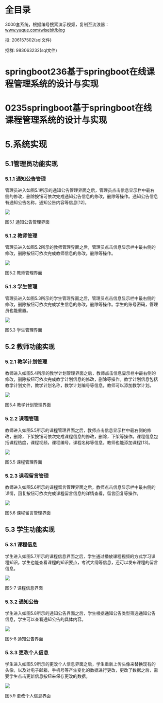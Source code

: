 # 全目录

3000套系统，根据编号搜索演示视频，复制至流浪器：www.yuque.com/wisebit/blog


<p>抠: 206157502(sql文件)</p>
<p>抠群: 983063232(sql文件)</p>


# springboot236基于springboot在线课程管理系统的设计与实现
# 0235springboot基于springboot在线课程管理系统的设计与实现

# 5.系统实现

## 5.1管理员功能实现
### 5.1.1 通知公告管理
管理员进入如图5.1所示的通知公告管理界面之后，管理员点击信息显示栏中最右侧的修改，删除按钮可依次完成通知公告信息的修改，删除等操作。通知公告信息有通知公告名称，通知公告内容等信息[12]。

![](/md/blog.020.png)

图5.1 通知公告管理界面

### 5.1.2 教师管理
管理员进入如图5.2所示的教师管理界面之后，管理员点击信息显示栏中最右侧的修改，删除按钮可依次完成教师信息的修改，删除等操作。




![](/md/blog.021.png)

图5.2 教师管理界面

### 5.1.3 学生管理
管理员进入如图5.3所示的学生管理界面之后，管理员点击信息显示栏中最右侧的修改，删除按钮可依次完成学生信息的修改，删除等操作。学生的账号密码，管理员也能重置。

![](/md/blog.022.png)

图5.3 学生管理界面

## 5.2 教师功能实现
### 5.2.1 教学计划管理
教师进入如图5.4所示的教学计划管理界面之后，教师点击信息显示栏中最右侧的修改，删除按钮可依次完成教学计划信息的修改，删除等操作。教学计划信息包括教学计划文件，教学计划名称，教学计划编号等信息，教师可以添加教学计划。

![](/md/blog.023.png)

图5.4 教学计划管理界面

### 5.2.2 课程管理
教师进入如图5.5所示的课程管理界面之后，教师点击信息显示栏中最右侧的修改，删除，下架按钮可依次完成课程信息的修改，删除，下架等操作。课程信息包括课程热度，课程视频，课程编号，课程名称等信息。教师也能添加课程[13]。

![](/md/blog.024.png)

图5.5 课程管理界面

### 5.2.3 课程留言管理
教师进入如图5.6所示的课程留言管理界面之后，教师点击信息显示栏中最右侧的详情，回复按钮可依次完成课程留言信息的详情查看，留言回复等操作。

![](/md/blog.025.png)

图5.6 课程留言管理界面

## 5.3 学生功能实现
### 5.3.1 课程信息
学生进入如图5.7所示的课程信息界面之后，学生通过播放课程视频的方式学习课程知识，学生也能查看课程的知识要点，考试大纲等信息，还可以发布课程的留言信息。

![](/md/blog.026.png)

图5-7 课程信息界面

### 5.3.2 通知公告
学生进入如图5.8所示的通知公告界面之后，学生根据通知公告类型筛选通知公告信息，学生可以查看通知公告的具体内容。

![](/md/blog.027.png)

图5-8 通知公告界面

### 5.3.3 更改个人信息
学生进入如图5.9所示的更改个人信息界面之后，学生重新上传头像来替换现有的头像，以及对电子邮箱，手机号等产生变化的数据进行更改，更改了数据之后，需要学生点击更新信息按钮来保存更改的数据。

![](/md/blog.028.png)

图5.9 更改个人信息界面






